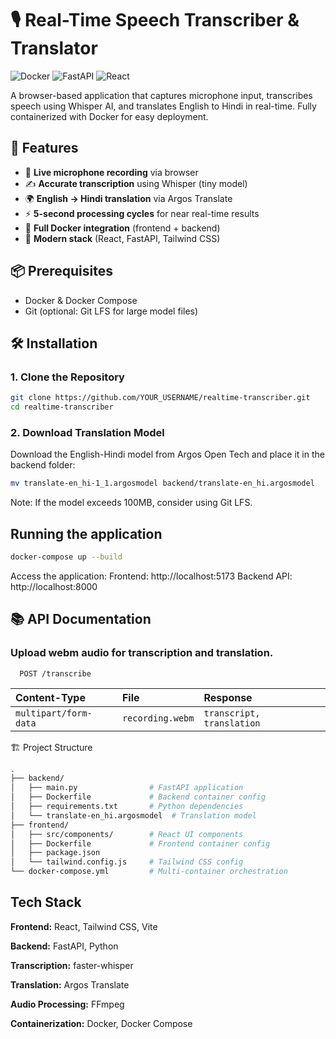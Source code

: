 # 🎙️ Real-Time Speech Transcriber & Translator

![Docker](https://img.shields.io/badge/Docker-Containerized-blue)
![FastAPI](https://img.shields.io/badge/Backend-FastAPI-green)
![React](https://img.shields.io/badge/Frontend-React-blue)

A browser-based application that captures microphone input, transcribes speech using Whisper AI, and translates English to Hindi in real-time. Fully containerized with Docker for easy deployment.

## 🌟 Features

- 🎤 **Live microphone recording** via browser
- ✍️ **Accurate transcription** using Whisper (tiny model)
- 🌍 **English → Hindi translation** via Argos Translate
- ⚡ **5-second processing cycles** for near real-time results
- 🐳 **Full Docker integration** (frontend + backend)
- 🚀 **Modern stack** (React, FastAPI, Tailwind CSS)

## 📦 Prerequisites

- Docker & Docker Compose
- Git (optional: Git LFS for large model files)

## 🛠️ Installation

### 1. Clone the Repository
```bash
git clone https://github.com/YOUR_USERNAME/realtime-transcriber.git
cd realtime-transcriber
```
### 2. Download Translation Model
Download the English-Hindi model from Argos Open Tech and place it in the backend folder:
```bash
mv translate-en_hi-1_1.argosmodel backend/translate-en_hi.argosmodel
```
Note: If the model exceeds 100MB, consider using Git LFS.

## Running the application
```bash
docker-compose up --build
```
Access the application:
Frontend: http://localhost:5173
Backend API: http://localhost:8000

## 📚 API Documentation
### Upload webm audio for transcription and translation.

```http
  POST /transcribe
```

| Content-Type | File     | Response                |
| :-------- | :------- | :------------------------- |
| `multipart/form-data` | `recording.webm` | `transcript, translation` |

🏗️ Project Structure
```bash
.
├── backend/
│   ├── main.py                # FastAPI application
│   ├── Dockerfile             # Backend container config
│   ├── requirements.txt       # Python dependencies
│   └── translate-en_hi.argosmodel  # Translation model
├── frontend/
│   ├── src/components/        # React UI components
│   ├── Dockerfile             # Frontend container config
│   ├── package.json
│   └── tailwind.config.js     # Tailwind CSS config
└── docker-compose.yml         # Multi-container orchestration
```

## Tech Stack

**Frontend:** React, Tailwind CSS, Vite

**Backend:** FastAPI, Python

**Transcription:** faster-whisper

**Translation:** Argos Translate

**Audio Processing:** FFmpeg

**Containerization:** Docker, Docker Compose